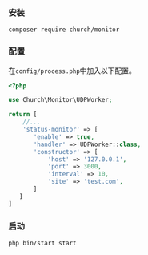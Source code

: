 ### 安装

```shell
composer require church/monitor
```

### 配置

在`config/process.php`中加入以下配置。

```php
<?php

use Church\Monitor\UDPWorker;

return [
    //...
    'status-monitor' => [
       'enable' => true,
       'handler' => UDPWorker::class,
       'constructor' => [
           'host' => '127.0.0.1',
           'port' => 3000,
           'interval' => 10,
           'site' => 'test.com',
       ]
   ]
]
```

### 启动

```shell
php bin/start start
```


